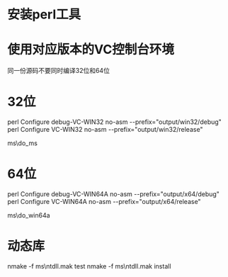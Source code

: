 # 安装perl工具
# 使用对应版本的VC控制台环境
同一份源码不要同时编译32位和64位

# 32位
perl Configure debug-VC-WIN32 no-asm --prefix="output/win32/debug"
perl Configure VC-WIN32 no-asm --prefix="output/win32/release"

ms\do_ms

# 64位
perl Configure debug-VC-WIN64A no-asm --prefix="output/x64/debug"
perl Configure VC-WIN64A no-asm --prefix="output/x64/release"

ms\do_win64a

# 动态库
nmake -f ms\ntdll.mak test
nmake -f ms\ntdll.mak install